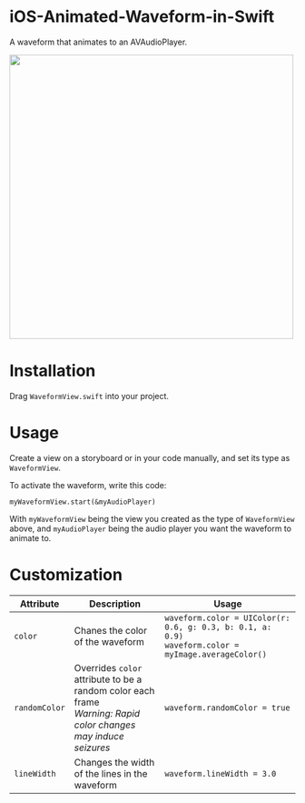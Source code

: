 # iOS-Animated-Waveform-in-Swift
A waveform that animates to an AVAudioPlayer.

<img src="http://i.imgur.com/lXYiGjq.gif" width=500>

# Installation
Drag `WaveformView.swift` into your project.

# Usage
Create a view on a storyboard or in your code manually, and set its type as `WaveformView`. 

To activate the waveform, write this code:

`myWaveformView.start(&myAudioPlayer)`

With `myWaveformView` being the view you created as the type of `WaveformView` above, and `myAudioPlayer` being the audio player you want the waveform to animate to.

# Customization
Attribute | Description | Usage
----------|-------------|--------
`color` | Chanes the color of the waveform | `waveform.color = UIColor(r: 0.6, g: 0.3, b: 0.1, a: 0.9)`<br>`waveform.color = myImage.averageColor()`
`randomColor` | Overrides `color` attribute to be a random color each frame <br> *Warning: Rapid color changes may induce seizures*| `waveform.randomColor = true`
`lineWidth` | Changes the width of the lines in the waveform | `waveform.lineWidth = 3.0`
